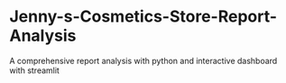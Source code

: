 # Jenny-s-Cosmetics-Store-Report-Analysis
A comprehensive report analysis with python and interactive dashboard with streamlit
